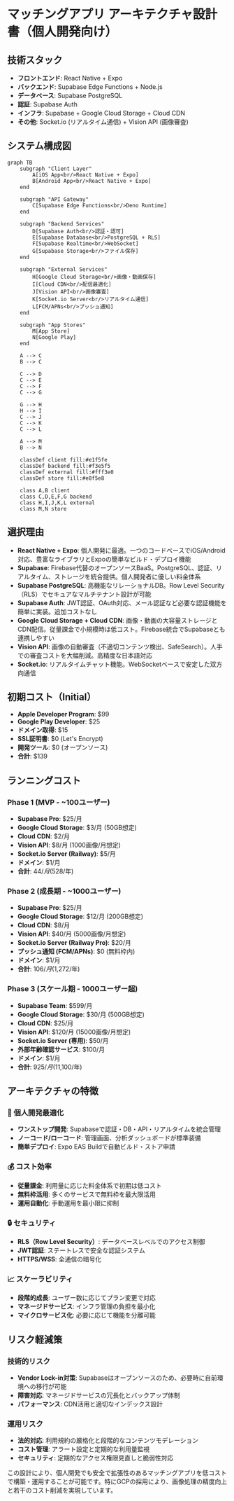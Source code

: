 # マッチングアプリ アーキテクチャ設計書（個人開発向け）

## 技術スタック
- **フロントエンド**: React Native + Expo
- **バックエンド**: Supabase Edge Functions + Node.js
- **データベース**: Supabase PostgreSQL
- **認証**: Supabase Auth
- **インフラ**: Supabase + Google Cloud Storage + Cloud CDN
- **その他**: Socket.io (リアルタイム通信) + Vision API (画像審査)

## システム構成図

```mermaid
graph TB
    subgraph "Client Layer"
        A[iOS App<br/>React Native + Expo]
        B[Android App<br/>React Native + Expo]
    end
    
    subgraph "API Gateway"
        C[Supabase Edge Functions<br/>Deno Runtime]
    end
    
    subgraph "Backend Services"
        D[Supabase Auth<br/>認証・認可]
        E[Supabase Database<br/>PostgreSQL + RLS]
        F[Supabase Realtime<br/>WebSocket]
        G[Supabase Storage<br/>ファイル保存]
    end
    
    subgraph "External Services"
        H[Google Cloud Storage<br/>画像・動画保存]
        I[Cloud CDN<br/>配信最適化]
        J[Vision API<br/>画像審査]
        K[Socket.io Server<br/>リアルタイム通信]
        L[FCM/APNs<br/>プッシュ通知]
    end
    
    subgraph "App Stores"
        M[App Store]
        N[Google Play]
    end
    
    A --> C
    B --> C
    
    C --> D
    C --> E
    C --> F
    C --> G
    
    G --> H
    H --> I
    C --> J
    C --> K
    C --> L
    
    A --> M
    B --> N
    
    classDef client fill:#e1f5fe
    classDef backend fill:#f3e5f5
    classDef external fill:#fff3e0
    classDef store fill:#e8f5e8
    
    class A,B client
    class C,D,E,F,G backend
    class H,I,J,K,L external
    class M,N store
```

## 選択理由

- **React Native + Expo**: 個人開発に最適。一つのコードベースでiOS/Android対応、豊富なライブラリとExpoの簡単なビルド・デプロイ機能
- **Supabase**: Firebase代替のオープンソースBaaS。PostgreSQL、認証、リアルタイム、ストレージを統合提供。個人開発者に優しい料金体系
- **Supabase PostgreSQL**: 高機能なリレーショナルDB。Row Level Security（RLS）でセキュアなマルチテナント設計が可能
- **Supabase Auth**: JWT認証、OAuth対応、メール認証など必要な認証機能を簡単に実装。追加コストなし
- **Google Cloud Storage + Cloud CDN**: 画像・動画の大容量ストレージとCDN配信。従量課金で小規模時は低コスト。Firebase統合でSupabaseとも連携しやすい
- **Vision API**: 画像の自動審査（不適切コンテンツ検出、SafeSearch）。人手での審査コストを大幅削減。高精度な日本語対応
- **Socket.io**: リアルタイムチャット機能。WebSocketベースで安定した双方向通信

## 初期コスト（Initial）
- **Apple Developer Program**: $99
- **Google Play Developer**: $25
- **ドメイン取得**: $15
- **SSL証明書**: $0 (Let's Encrypt)
- **開発ツール**: $0 (オープンソース)
- **合計**: $139

## ランニングコスト

### Phase 1 (MVP - ~100ユーザー)
- **Supabase Pro**: $25/月
- **Google Cloud Storage**: $3/月 (50GB想定)
- **Cloud CDN**: $2/月
- **Vision API**: $8/月 (1000画像/月想定)
- **Socket.io Server (Railway)**: $5/月
- **ドメイン**: $1/月
- **合計**: $44/月 ($528/年)

### Phase 2 (成長期 - ~1000ユーザー)
- **Supabase Pro**: $25/月
- **Google Cloud Storage**: $12/月 (200GB想定)
- **Cloud CDN**: $8/月
- **Vision API**: $40/月 (5000画像/月想定)
- **Socket.io Server (Railway Pro)**: $20/月
- **プッシュ通知 (FCM/APNs)**: $0 (無料枠内)
- **ドメイン**: $1/月
- **合計**: $106/月 ($1,272/年)

### Phase 3 (スケール期 - 1000ユーザー超)
- **Supabase Team**: $599/月
- **Google Cloud Storage**: $30/月 (500GB想定)
- **Cloud CDN**: $25/月
- **Vision API**: $120/月 (15000画像/月想定)
- **Socket.io Server (専用)**: $50/月
- **外部年齢確認サービス**: $100/月
- **ドメイン**: $1/月
- **合計**: $925/月 ($11,100/年)

## アーキテクチャの特徴

### 🎯 個人開発最適化
- **ワンストップ開発**: Supabaseで認証・DB・API・リアルタイムを統合管理
- **ノーコード/ローコード**: 管理画面、分析ダッシュボードが標準装備
- **簡単デプロイ**: Expo EAS Buildで自動ビルド・ストア申請

### 💰 コスト効率
- **従量課金**: 利用量に応じた料金体系で初期は低コスト
- **無料枠活用**: 多くのサービスで無料枠を最大限活用
- **運用自動化**: 手動運用を最小限に抑制

### 🔒 セキュリティ
- **RLS（Row Level Security）**: データベースレベルでのアクセス制御
- **JWT認証**: ステートレスで安全な認証システム
- **HTTPS/WSS**: 全通信の暗号化

### 📈 スケーラビリティ
- **段階的成長**: ユーザー数に応じてプラン変更で対応
- **マネージドサービス**: インフラ管理の負担を最小化
- **マイクロサービス化**: 必要に応じて機能を分離可能

## リスク軽減策

### 技術的リスク
- **Vendor Lock-in対策**: Supabaseはオープンソースのため、必要時に自前環境への移行が可能
- **障害対応**: マネージドサービスの冗長化とバックアップ体制
- **パフォーマンス**: CDN活用と適切なインデックス設計

### 運用リスク
- **法的対応**: 利用規約の厳格化と段階的なコンテンツモデレーション
- **コスト管理**: アラート設定と定期的な利用量監視
- **セキュリティ**: 定期的なアクセス権限見直しと脆弱性対応

この設計により、個人開発でも安全で拡張性のあるマッチングアプリを低コストで構築・運用することが可能です。特にGCPの採用により、画像処理の精度向上と若干のコスト削減を実現しています。